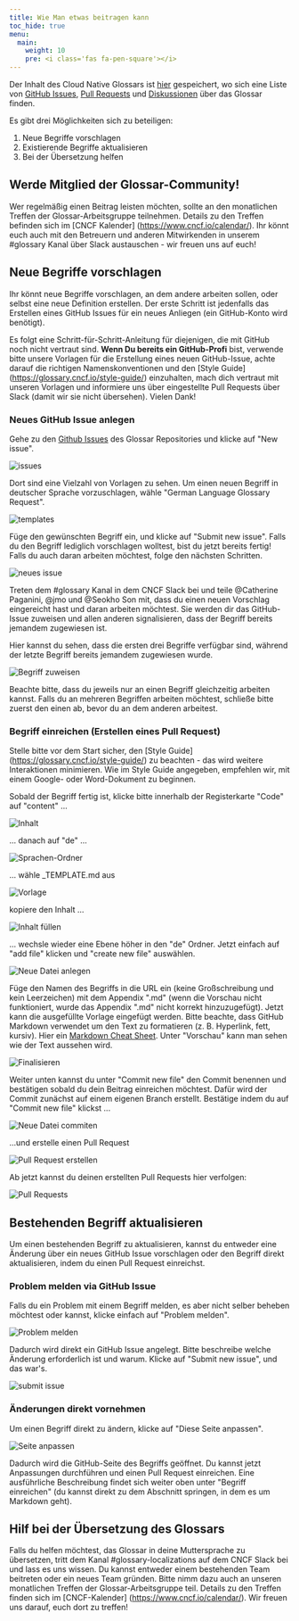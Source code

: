 ```yaml
---
title: Wie Man etwas beitragen kann
toc_hide: true
menu:
  main:
    weight: 10
    pre: <i class='fas fa-pen-square'></i>
---
```


Der Inhalt des Cloud Native Glossars ist [hier](https://github.com/cncf/glossary) gespeichert, wo sich eine Liste von [GitHub Issues](https://github.com/cncf/glossary/issues), [Pull Requests](https://github.com/cncf/glossary/pulls) und [Diskussionen](https://github.com/cncf/glossary/discussions) über das Glossar finden.

Es gibt drei Möglichkeiten sich zu beteiligen:

1) Neue Begriffe vorschlagen
2) Existierende Begriffe aktualisieren 
3) Bei der Übersetzung helfen

## Werde Mitglied der Glossar-Community!
Wer regelmäßig einen Beitrag leisten möchten, sollte an den monatlichen Treffen der Glossar-Arbeitsgruppe teilnehmen. Details zu den Treffen befinden sich im [CNCF Kalender] (https://www.cncf.io/calendar/). Ihr könnt euch auch mit den Betreuern und anderen Mitwirkenden in unserem #glossary Kanal über Slack austauschen - wir freuen uns auf euch! 

## Neue Begriffe vorschlagen
Ihr könnt neue Begriffe vorschlagen, an dem andere arbeiten sollen, oder selbst eine neue Definition erstellen. Der erste Schritt ist jedenfalls das Erstellen eines GitHub Issues für ein neues Anliegen (ein GitHub-Konto wird benötigt).

Es folgt eine Schritt-für-Schritt-Anleitung für diejenigen, die mit GitHub noch nicht vertraut sind. **Wenn Du bereits ein GitHub-Profi** bist, verwende bitte unsere Vorlagen für die Erstellung eines neuen GitHub-Issue, achte darauf die richtigen Namenskonventionen und den [Style Guide] (https://glossary.cncf.io/style-guide/) einzuhalten, mach dich vertraut mit unseren Vorlagen und informiere uns über eingestellte Pull Requests über Slack (damit wir sie nicht übersehen). Vielen Dank! 

### Neues GitHub Issue anlegen
Gehe zu den [Github Issues](https://github.com/cncf/glossary/issues) des Glossar Repositories und klicke auf "New issue".

![issues](/images/how-to/howto-01.png)

Dort sind eine Vielzahl von Vorlagen zu sehen. Um einen neuen Begriff in deutscher Sprache vorzuschlagen, wähle "German Language Glossary Request".

![templates](/images/how-to/howto-02.png)

Füge den gewünschten Begriff ein, und klicke auf "Submit new issue". Falls du den Begriff lediglich vorschlagen wolltest, bist du jetzt bereits fertig! Falls du auch daran arbeiten möchtest, folge den nächsten Schritten. 

![neues issue](/images/how-to/howto-03.png)

Treten dem #glossary Kanal in dem CNCF Slack bei und teile  @Catherine Paganini, @jmo und @Seokho Son mit, dass du einen neuen Vorschlag eingereicht hast und daran arbeiten möchtest. Sie werden dir das GitHub-Issue zuweisen und allen anderen signalisieren, dass der Begriff bereits jemandem zugewiesen ist.

Hier kannst du sehen, dass die ersten drei Begriffe verfügbar sind, während der letzte Begriff bereits jemandem zugewiesen wurde.

![Begriff zuweisen](/images/how-to/howto-04.png)

Beachte bitte, dass du jeweils nur an einen Begriff gleichzeitig arbeiten kannst. Falls du an mehreren Begriffen arbeiten möchtest, schließe bitte zuerst den einen ab, bevor du an dem anderen arbeitest. 

### Begriff einreichen (Erstellen eines Pull Request)

Stelle bitte vor dem Start sicher, den [Style Guide] (https://glossary.cncf.io/style-guide/) zu beachten - das wird weitere Interaktionen minimieren. Wie im Style Guide angegeben, empfehlen wir, mit einem Google- oder Word-Dokument zu beginnen. 

Sobald der Begriff fertig ist, klicke bitte innerhalb der Registerkarte "Code" auf "content"  ...

![Inhalt](/images/how-to/howto-05.png)

... danach auf "de" ... 

![Sprachen-Ordner](/images/how-to/howto-06.png)

... wähle _TEMPLATE.md aus

![Vorlage](/images/how-to/howto-07.png)

kopiere den Inhalt ... 

![Inhalt füllen](/images/how-to/howto-08.png)

... wechsle wieder eine Ebene höher in den "de" Ordner. Jetzt einfach auf "add file" klicken und "create new file" auswählen.

![Neue Datei anlegen](/images/how-to/howto-09.png)

Füge den Namen des Begriffs in die URL ein (keine Großschreibung und kein Leerzeichen) mit dem Appendix ".md" (wenn die Vorschau nicht funktioniert, wurde das Appendix ".md" nicht korrekt hinzuzugefügt). Jetzt kann die ausgefüllte Vorlage eingefügt werden. Bitte beachte, dass GitHub Markdown verwendet um den Text zu formatieren (z. B. Hyperlink, fett, kursiv). Hier ein [Markdown Cheat Sheet](https://www.markdownguide.org/cheat-sheet/). Unter "Vorschau" kann man sehen wie der Text aussehen wird.

![Finalisieren](/images/how-to/howto-10.png)

Weiter unten kannst du unter "Commit new file" den Commit benennen und bestätigen sobald du dein Beitrag einreichen möchtest. Dafür wird der Commit zunächst auf einem eigenen Branch erstellt. Bestätige indem du auf "Commit new file" klickst ... 

![Neue Datei commiten](/images/how-to/howto-11.png)

...und erstelle einen Pull Request

![Pull Request erstellen](/images/how-to/howto-12.png)

Ab jetzt kannst du deinen erstellten Pull Requests hier verfolgen: 

![Pull Requests](/images/how-to/howto-13.png)

## Bestehenden Begriff aktualisieren

Um einen bestehenden Begriff zu aktualisieren, kannst du entweder eine Änderung über ein neues GitHub Issue vorschlagen oder den Begriff direkt aktualisieren, indem du einen Pull Request einreichst.

### Problem melden via GitHub Issue

Falls du ein Problem mit einem Begriff melden, es aber nicht selber beheben möchtest oder kannst, klicke einfach auf "Problem melden".

![Problem melden](/images/how-to/howto-14.png)

Dadurch wird direkt ein GitHub Issue angelegt. Bitte beschreibe welche Änderung erforderlich ist und warum. Klicke auf "Submit new issue", und das war's. 

![submit issue](/images/how-to/howto-15.png)

### Änderungen direkt vornehmen

Um einen Begriff direkt zu ändern, klicke auf "Diese Seite anpassen". 

![Seite anpassen](/images/how-to/howto-16.png)

Dadurch wird die GitHub-Seite des Begriffs geöffnet. Du kannst jetzt Anpassungen durchführen und einen Pull Request einreichen. Eine ausführliche Beschreibung findet sich weiter oben unter "Begriff einreichen" (du kannst direkt zu dem Abschnitt springen, in dem es um Markdown geht).

## Hilf bei der Übersetzung des Glossars
Falls du helfen möchtest, das Glossar in deine Muttersprache zu übersetzen, tritt dem Kanal #glossary-localizations auf dem CNCF Slack bei und lass es uns wissen. Du kannst entweder einem bestehenden Team beitreten oder ein neues Team gründen. Bitte nimm dazu auch an unseren monatlichen Treffen der Glossar-Arbeitsgruppe teil. Details zu den Treffen finden sich im [CNCF-Kalender] (https://www.cncf.io/calendar/). Wir freuen uns darauf, euch dort zu treffen!
